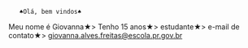        ♠︎Olá, bem vindos♠︎

 Meu nome é Giovanna★>
 Tenho 15 anos★>
 estudante★>
 e-mail de contato★>
 giovanna.alves.freitas@escola.pr.gov.br
